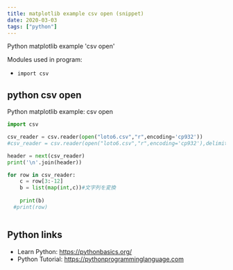 ```yaml
---
title: matplotlib example csv open (snippet)
date: 2020-03-03
tags: ["python"]
---
```

Python matplotlib example 'csv open'


Modules used in program: 
* `import csv`

## python csv open

Python matplotlib example: csv open

```python
import csv

csv_reader = csv.reader(open("loto6.csv","r",encoding='cp932'))
#csv_reader = csv.reader(open("loto6.csv","r",encoding='cp932'),delimiter=",",quotechar='"')

header = next(csv_reader)
print('\n'.join(header))

for row in csv_reader:
	c = row[3:-12]
	b = list(map(int,c))#文字列を変換
  
	print(b)
  #print(row)



```

## Python links

- Learn Python: https://pythonbasics.org/
- Python Tutorial: https://pythonprogramminglanguage.com
